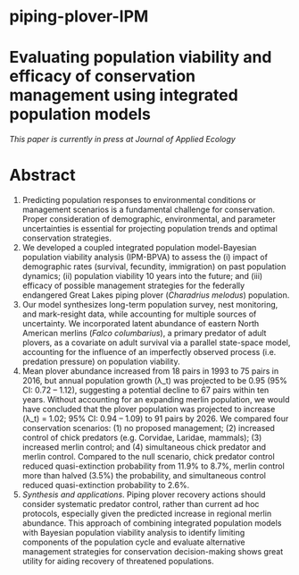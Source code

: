 # piping-plover-IPM
# Evaluating population viability and efficacy of conservation management using integrated population models
*This paper is currently in press at Journal of Applied Ecology*

# Abstract
1. Predicting population responses to environmental conditions or management scenarios is a fundamental challenge for conservation. Proper consideration of demographic, environmental, and parameter uncertainties is essential for projecting population trends and optimal conservation strategies. 
2. We developed a coupled integrated population model-Bayesian population viability analysis (IPM-BPVA) to assess the (i) impact of demographic rates (survival, fecundity, immigration) on past population dynamics; (ii) population viability 10 years into the future; and (iii) efficacy of possible management strategies for the federally endangered Great Lakes piping plover (*Charadrius melodus*) population. 
3. Our model synthesizes long-term population survey, nest monitoring, and mark-resight data, while accounting for multiple sources of uncertainty. We incorporated latent abundance of eastern North American merlins (*Falco columbarius*), a primary predator of adult plovers, as a covariate on adult survival via a parallel state-space model, accounting for the influence of an imperfectly observed process (i.e. predation pressure) on population viability. 
4. Mean plover abundance increased from 18 pairs in 1993 to 75 pairs in 2016, but annual population growth (λ_t) was projected to be 0.95 (95% CI: 0.72 – 1.12), suggesting a potential decline to 67 pairs within ten years. Without accounting for an expanding merlin population, we would have concluded that the plover population was projected to increase (λ_t) = 1.02; 95% CI: 0.94 – 1.09) to 91 pairs by 2026. We compared four conservation scenarios: (1) no proposed management; (2) increased control of chick predators (e.g. Corvidae, Laridae, mammals); (3) increased merlin control; and (4) simultaneous chick predator and merlin control. Compared to the null scenario, chick predator control reduced quasi-extinction probability from 11.9% to 8.7%, merlin control more than halved (3.5%) the probability, and simultaneous control reduced quasi-extinction probability to 2.6%. 
5. *Synthesis and applications*. Piping plover recovery actions should consider systematic predator control, rather than current ad hoc protocols, especially given the predicted increase in regional merlin abundance. This approach of combining integrated population models with Bayesian population viability analysis to identify limiting components of the population cycle and evaluate alternative management strategies for conservation decision-making shows great utility for aiding recovery of threatened populations.
